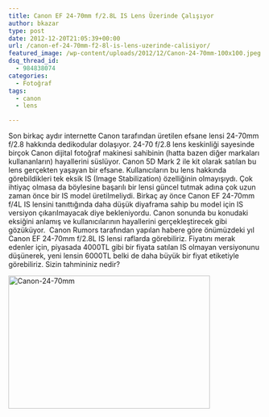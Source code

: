 ```yaml
---
title: Canon EF 24-70mm f/2.8L IS Lens Üzerinde Çalışıyor
author: bkazar
type: post
date: 2012-12-20T21:05:39+00:00
url: /canon-ef-24-70mm-f2-8l-is-lens-uzerinde-calisiyor/
featured_image: /wp-content/uploads/2012/12/Canon-24-70mm-100x100.jpeg
dsq_thread_id:
  - 984838074
categories:
  - Fotoğraf
tags:
  - canon
  - lens

---
```

Son birkaç aydır internette Canon tarafından üretilen efsane lensi 24-70mm f/2.8 hakkında dedikodular dolaşıyor. 24-70 f/2.8 lens keskinliği sayesinde birçok Canon dijital fotoğraf makinesi sahibinin (hatta bazen diğer markaları kullananların) hayallerini süslüyor. Canon 5D Mark 2 ile kit olarak satılan bu lens gerçekten yaşayan bir efsane. Kullanıcıların bu lens hakkında görebildikleri tek eksik IS (Image Stabilization) özelliğinin olmayışıydı. Çok ihtiyaç olmasa da böylesine başarılı bir lensi güncel tutmak adına çok uzun zaman önce bir IS model üretilmeliydi. Birkaç ay önce Canon EF 24-70mm f/4L IS lensini tanıttığında daha düşük diyaframa sahip bu model için IS versiyon çıkarılmayacak diye bekleniyordu. Canon sonunda bu konudaki eksiğini anlamış ve kullanıcılarının hayallerini gerçekleştirecek gibi gözüküyor.  Canon Rumors tarafından yapılan habere göre önümüzdeki yıl Canon EF 24-70mm f/2.8L IS lensi raflarda görebiliriz. Fiyatını merak edenler için, piyasada 4000TL gibi bir fiyata satılan IS olmayan versiyonunu düşünerek, yeni lensin 6000TL belki de daha büyük bir fiyat etiketiyle görebiliriz. Sizin tahmininiz nedir?

<img class="aligncenter size-large wp-image-10012" alt="Canon-24-70mm" src="https://www.murekkep.org/wp-content/uploads/2012/12/Canon-24-70mm-400x264.jpeg" width="400" height="264" srcset="https://www.murekkep.org/wp-content/uploads/2012/12/Canon-24-70mm-400x264.jpeg 400w, https://www.murekkep.org/wp-content/uploads/2012/12/Canon-24-70mm-50x33.jpeg 50w, https://www.murekkep.org/wp-content/uploads/2012/12/Canon-24-70mm-125x82.jpeg 125w, https://www.murekkep.org/wp-content/uploads/2012/12/Canon-24-70mm-300x198.jpeg 300w, https://www.murekkep.org/wp-content/uploads/2012/12/Canon-24-70mm-461x305.jpeg 461w, https://www.murekkep.org/wp-content/uploads/2012/12/Canon-24-70mm.jpeg 507w" sizes="(max-width: 400px) 100vw, 400px" />